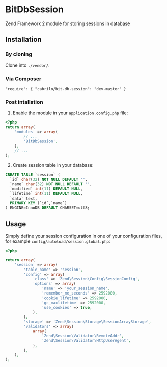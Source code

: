 BitDbSession
============

Zend Framework 2 module for storing sessions in database

Installation
------------

### By cloning

Clone into `./vendor/`.

### Via Composer

`"require": { "cabrilo/bit-db-session": "dev-master" }`

### Post intallation

1. Enable the module in your `application.config.php` file:

```php
<?php
return array(
	'modules' => array(
		// ...
		'BitDbSession',
	),
	// ...
);
```

2. Create session table in your database:

```SQL
CREATE TABLE `session` (
  `id` char(32) NOT NULL DEFAULT '',
  `name` char(32) NOT NULL DEFAULT '',
  `modified` int(11) DEFAULT NULL,
  `lifetime` int(11) DEFAULT NULL,
  `data` text,
  PRIMARY KEY (`id`,`name`)
) ENGINE=InnoDB DEFAULT CHARSET=utf8;
```

Usage
-----

Simply define your session configuration in one of your configuration files, for example ```config/autoload/session.global.php```:

```php
<?php

return array(
    'session' => array(
        'table_name' => 'session',
        'config' => array(
            'class' => 'Zend\Session\Config\SessionConfig',
            'options' => array(
                'name' => 'your_session_name',
                'remember_me_seconds' => 2592000,
                'cookie_lifetime' => 2592000,
                'gc_maxlifetime' => 2592000,
                'use_cookies' => true,
            ),
        ),
        'storage' => 'Zend\Session\Storage\SessionArrayStorage',
        'validators' => array(
            array(
                'Zend\Session\Validator\RemoteAddr',
                'Zend\Session\Validator\HttpUserAgent',
            ),
        ),
    ),
);
```
